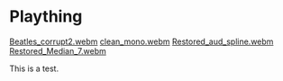 # Plaything
[Beatles_corrupt2.webm](https://user-images.githubusercontent.com/119136741/204660481-c4861f5a-fd88-4c6b-8186-cf0719406c03.webm)
[clean_mono.webm](https://user-images.githubusercontent.com/119136741/204660486-00f91fb5-9d00-4246-9a4d-a8adfe58be57.webm)
[Restored_aud_spline.webm](https://user-images.githubusercontent.com/119136741/204660488-033feea7-346f-42b5-959c-fa6d7eb8d53d.webm)
[Restored_Median_7.webm](https://user-images.githubusercontent.com/119136741/204660489-8a8863ba-faa9-4352-a59d-bef4707a53cd.webm)


This is a test.
